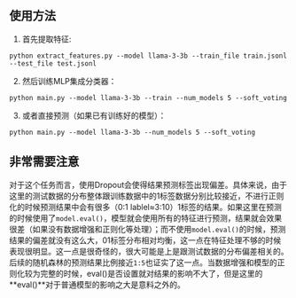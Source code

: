## 使用方法
1. 首先提取特征:
```
python extract_features.py --model llama-3-3b --train_file train.jsonl --test_file test.jsonl
```
2. 然后训练MLP集成分类器：
```
python main.py --model llama-3-3b --train --num_models 5 --soft_voting
```
3. 或者直接预测（如果已有训练好的模型）：
```
python main.py --model llama-3-3b --num_models 5 --soft_voting
```

## 非常需要注意
对于这个任务而言，使用Dropout会使得结果预测标签出现偏差。具体来说，由于这里的测试数据的分布整体跟训练数据中的1标签数据分别比较接近，不进行正则化的时候预测结果中会有很多（0:1 lablel≈3:10）1标签的结果。如果这里在预测的时候使用了`model.eval()`，模型就会使用所有的特征进行预测，结果就会效果很差（如果没有数据增强和正则化等处理）；而不使用`model.eval()`的时候，预测结果的偏差就没有这么大，01标签分布相对均衡，这一点在特征处理不够的时候表现很明显。这一点是很奇怪的，很大可能是上是跟测试数据的分布偏差相关的。后续的随机森林的预测结果比例接近`1:5`也证实了这一点。当数据增强和模型的正则化较为完整的时候，eval()是否设置就对结果的影响不大了，但是这里的**eval()**对于普通模型的影响之大是意料之外的。
